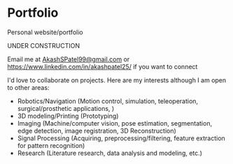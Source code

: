# Portfolio
Personal website/portfolio

UNDER CONSTRUCTION

Email me at AkashSPatel99@gmail.com or https://www.linkedin.com/in/akashpatel25/ if you want to connect

I'd love to collaborate on projects. Here are my interests although I am open to other areas:
- Robotics/Navigation (Motion control, simulation, teleoperation, surgical/prosthetic applications, )
- 3D modeling/Printing (Prototyping)
- Imaging (Machine/computer vision, pose estimation, segmentation, edge detection, image registration, 3D Reconstruction)
- Signal Processing (Acquiring, preprocessing/filtering, feature extraction for pattern recognition)
- Research (Literature research, data analysis and modeling, etc.)

